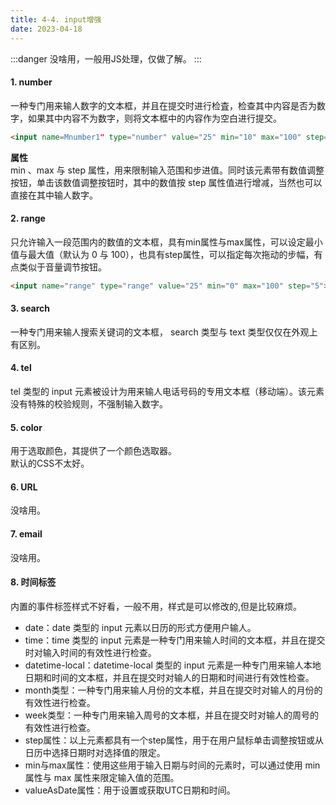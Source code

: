 ```yaml
---
title: 4-4. input增强
date: 2023-04-18
---
```

:::danger
没啥用，一般用JS处理，仅做了解。
:::

#### 1. number
一种专门用来输人数字的文本框，并且在提交时进行检査，检查其中内容是否为数字，如果其中内容不为数字，则将文本框中的内容作为空白进行提交。
```html
<input name=Mnumber1" type="number" value="25" min="10" max="100" step="5">
```

**属性**  
min 、max 与 step 属性，用来限制输入范围和步进值。同时该元素带有数值调整按钮，单击该数值调整按钮时，其中的数值按 step 属性值进行增减，当然也可以直接在其中输人数字。

#### 2. range
只允许输入一段范围内的数值的文本框，具有min属性与max属性，可以设定最小值与最大值（默认为 0 与 100），也具有step属性，可以指定每次拖动的步幅，有点类似于音量调节按钮。

```html
<input name="range" type="range" value="25" min="0" max="100" step="5">
```

#### 3. search
一种专门用来输人搜索关键词的文本框， search 类型与 text 类型仅仅在外观上有区别。

#### 4. tel
tel 类型的 input 元素被设计为用来输人电话号码的专用文本框（移动端）。该元素没有特殊的校验规则，不强制输入数字。

#### 5. color 
用于选取颜色，其提供了一个颜色选取器。  
默认的CSS不太好。

#### 6. URL
没啥用。

#### 7. email
没啥用。

#### 8. 时间标签
内置的事件标签样式不好看，一般不用，样式是可以修改的,但是比较麻烦。
- date：date 类型的 input 元素以日历的形式方便用户输人。
- time：time 类型的 input 元素是一种专门用来输人时间的文本框，并且在提交时对输入时间的有效性进行检查。
- datetime-local：datetime-local 类型的 input 元素是一种专门用来输人本地日期和时间的文本框，并且在提交时对输人的日期和时间进行有效性检查。
- month类型：一种专门用来输人月份的文本框，并且在提交时对输人的月份的有效性进行检查。
- week类型：一种专门用来输入周号的文本框，并且在提交时对输人的周号的有效性进行检查。
- step属性：以上元素都具有一个step属性，用于在用户鼠标单击调整按钮或从日历中选择日期时对选择值的限定。
- min与max属性：使用这些用于输入日期与时间的元素时，可以通过使用 min 属性与 max 属性来限定输入值的范围。
- valueAsDate属性：用于设置或获取UTC日期和时间。
